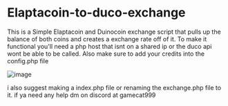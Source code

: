 # Elaptacoin-to-duco-exchange
This is a Simple Elaptacoin and Duinocoin exchange script that pulls up the balance of both coins and creates a exchange rate off of it. To make it functional you'll need a php host that isnt on a shared ip or the duco api wont be able to be called. Also make sure to add your credits into the config.php file




![image](https://github.com/user-attachments/assets/449ab855-e242-4e40-a538-c517485e5012)



i also suggest making a index.php file or renaming the exchange.php file to it. if ya need any help dm on discord at gamecat999
